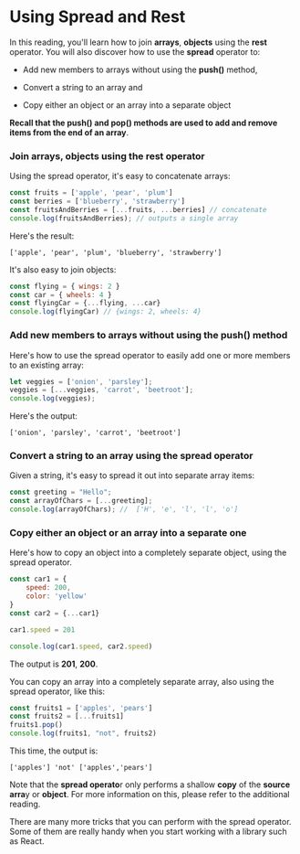 # Using Spread and Rest
In this reading, you'll learn how to join **arrays**, **objects** using the **rest** operator. You will also discover how to use the **spread** operator to:

 * Add new members to arrays without using the **push()** method,

* Convert a string to an array and

* Copy either an object or an array into a separate object 

**Recall that the push() and pop() methods are used to add and remove items from the end of an array**.
### Join arrays, objects using the rest operator
Using the spread operator, it's easy to concatenate arrays:
```javascript
const fruits = ['apple', 'pear', 'plum']
const berries = ['blueberry', 'strawberry']
const fruitsAndBerries = [...fruits, ...berries] // concatenate
console.log(fruitsAndBerries); // outputs a single array
```
Here's the result:  

```console
['apple', 'pear', 'plum', 'blueberry', 'strawberry']
```
It's also easy to join objects:  

```javascript
const flying = { wings: 2 }
const car = { wheels: 4 }
const flyingCar = {...flying, ...car}
console.log(flyingCar) // {wings: 2, wheels: 4}
```
### Add new members to arrays without using the push() method
Here's how to use the spread operator to easily add one or more members to an existing array:
```javascript
let veggies = ['onion', 'parsley'];
veggies = [...veggies, 'carrot', 'beetroot'];
console.log(veggies);
```
Here's the output:
```console
['onion', 'parsley', 'carrot', 'beetroot']
```
### Convert a string to an array using the spread operator
Given a string, it's easy to spread it out into separate array items:

```javascript
const greeting = "Hello";
const arrayOfChars = [...greeting];
console.log(arrayOfChars); //  ['H', 'e', 'l', 'l', 'o']
```
### Copy either an object or an array into a separate one
Here's how to copy an object into a completely separate object, using the spread operator.
```javascript
const car1 = {
    speed: 200,
    color: 'yellow'
}
const car2 = {...car1}

car1.speed = 201

console.log(car1.speed, car2.speed)
```
The output is **201**, **200**.

You can copy an array into a completely separate array, also using the spread operator, like this:
```javascript
const fruits1 = ['apples', 'pears']
const fruits2 = [...fruits1]
fruits1.pop()
console.log(fruits1, "not", fruits2)
```
This time, the output is:
```console
['apples'] 'not' ['apples','pears']
```
Note that the **spread operato**r only performs a shallow **copy** of the **source arra**y or **object**. For more information on this, please refer to the additional reading.

There are many more tricks that you can perform with the spread operator. Some of them are really handy when you start working with a library such as React.